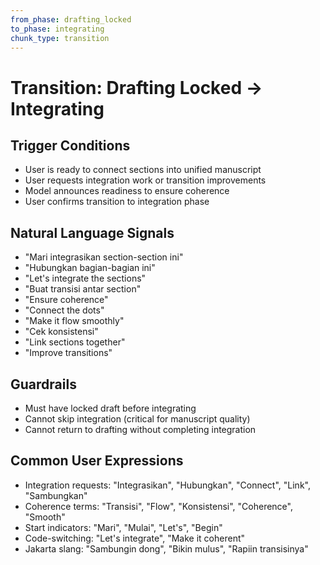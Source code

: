 ```yaml
---
from_phase: drafting_locked
to_phase: integrating
chunk_type: transition
---
```


# Transition: Drafting Locked → Integrating

## Trigger Conditions
- User is ready to connect sections into unified manuscript
- User requests integration work or transition improvements
- Model announces readiness to ensure coherence
- User confirms transition to integration phase

## Natural Language Signals
- "Mari integrasikan section-section ini"
- "Hubungkan bagian-bagian ini"
- "Let's integrate the sections"
- "Buat transisi antar section"
- "Ensure coherence"
- "Connect the dots"
- "Make it flow smoothly"
- "Cek konsistensi"
- "Link sections together"
- "Improve transitions"

## Guardrails
- Must have locked draft before integrating
- Cannot skip integration (critical for manuscript quality)
- Cannot return to drafting without completing integration

## Common User Expressions
- Integration requests: "Integrasikan", "Hubungkan", "Connect", "Link", "Sambungkan"
- Coherence terms: "Transisi", "Flow", "Konsistensi", "Coherence", "Smooth"
- Start indicators: "Mari", "Mulai", "Let's", "Begin"
- Code-switching: "Let's integrate", "Make it coherent"
- Jakarta slang: "Sambungin dong", "Bikin mulus", "Rapiin transisinya"
